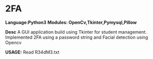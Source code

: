 # 2FA

**Language:Python3**
**Modules: OpenCv,Tkinter,Pymysql,Pillow**

**Desc**
A GUI application build using Tkinter for student management.
Implemented 2FA using a password string and Facial detection using Opencv


**USAGE:**
Read R34dM3.txt
